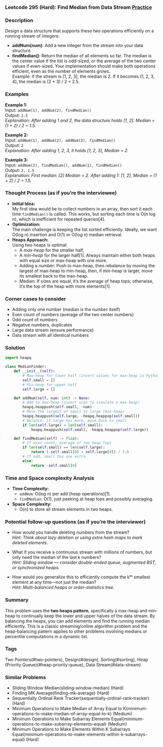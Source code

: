### Leetcode 295 (Hard): Find Median from Data Stream [Practice](https://leetcode.com/problems/find-median-from-data-stream)

### Description  
Design a data structure that supports these two operations efficiently on a running stream of integers:
- **addNum(num)**: Add a new integer from the stream into your data structure.
- **findMedian()**: Return the median of all elements so far. The median is the center value if the list is odd-sized, or the average of the two center values if even-sized.
Your implementation should make both operations efficient, even as the number of elements grows.  
Example: if the stream is [1, 2, 3], the median is 2. If it becomes [1, 2, 3, 4], the median is (2 + 3) / 2 = 2.5.

### Examples  

**Example 1:**  
Input: `addNum(1), addNum(2), findMedian()`  
Output: `1.5`  
*Explanation: After adding 1 and 2, the data structure holds [1, 2]. Median = (1 + 2) / 2 = 1.5.*

**Example 2:**  
Input: `addNum(1), addNum(2), addNum(3), findMedian()`  
Output: `2`  
*Explanation: After adding 1, 2, 3, it holds [1, 2, 3], Median = 2.*

**Example 3:**  
Input: `addNum(2), findMedian(), addNum(1), findMedian()`  
Output: `2, 1.5`  
*Explanation: First median: [2] Median = 2. After adding 1: [1, 2], Median = (1 + 2) / 2 = 1.5.*

### Thought Process (as if you’re the interviewee)  
- **Initial Idea:**  
  My first idea would be to collect numbers in an array, then sort it each time `findMedian()` is called. This works, but sorting each time is O(n log n), which is inefficient for repeated queries[4].
- **Optimization:**  
  The main challenge is keeping the list sorted efficiently. Ideally, we want O(log n) insertion and O(1) or O(log n) median retrieval.
- **Heaps Approach:**  
  Using two heaps is optimal:
  - A *max-heap* for the smaller half,
  - A *min-heap* for the larger half[1].
  Always maintain either both heaps with equal size or max-heap with one more.  
  - Adding a number: Push to max-heap, then rebalance by moving the largest of max-heap to min-heap, then, if min-heap is larger, move its smallest back to the max-heap.
  - Median: If sizes are equal, it’s the average of heap tops; otherwise, it’s the top of the heap with more elements[1].

### Corner cases to consider  
- Adding only one number (median is the number itself)
- Even count of numbers (average of the two center numbers)
- Odd count of numbers
- Negative numbers, duplicates
- Large data stream (ensure performance)
- Data stream with all identical numbers

### Solution

```python
import heapq

class MedianFinder:
    def __init__(self):
        # Max-heap for lower half (invert values for max-heap in Python)
        self.small = []
        # Min-heap for upper half
        self.large = []

    def addNum(self, num: int) -> None:
        # Add to max-heap (invert sign to simulate a max-heap)
        heapq.heappush(self.small, -num)
        # Move the largest of small to large (min-heap)
        heapq.heappush(self.large, -heapq.heappop(self.small))
        # Balance: if large has more, move back to small
        if len(self.large) > len(self.small):
            heapq.heappush(self.small, -heapq.heappop(self.large))

    def findMedian(self) -> float:
        # If even count, average of two heap tops
        if len(self.small) == len(self.large):
            return (-self.small[0] + self.large[0]) / 2.0
        # If odd, small has one extra
        else:
            return -self.small[0]
```

### Time and Space complexity Analysis  

- **Time Complexity:**  
  - `addNum`: O(log n) per add (heap operations)[1].
  - `findMedian`: O(1), just peeking at heap tops and possibly averaging.
- **Space Complexity:**  
  - O(n) to store all stream elements in two heaps.

### Potential follow-up questions (as if you’re the interviewer)  

- How would you handle deleting numbers from the stream?  
  *Hint: Think about lazy deletion or using extra hash maps to mark deleted elements.*

- What if you receive a continuous stream with millions of numbers, but only need the median of the last k numbers?  
  *Hint: Sliding window — consider double-ended queue, augmented BST, or synchronized heaps.*

- How would you generalize this to efficiently compute the kᵗʰ smallest element at any time—not just the median?  
  *Hint: Multi-balanced heaps or order-statistics tree.*

### Summary
This problem uses the **two heaps pattern**, specifically a max-heap and min-heap to continually keep the lower and upper halves of the data stream. By balancing the heaps, you can add elements and find the running median efficiently. This is a classic streaming/online algorithm problem and the heap-balancing pattern applies to other problems involving medians or percentile computations in a dynamic list.

### Tags
Two Pointers(#two-pointers), Design(#design), Sorting(#sorting), Heap (Priority Queue)(#heap-priority-queue), Data Stream(#data-stream)

### Similar Problems
- Sliding Window Median(sliding-window-median) (Hard)
- Finding MK Average(finding-mk-average) (Hard)
- Sequentially Ordinal Rank Tracker(sequentially-ordinal-rank-tracker) (Hard)
- Minimum Operations to Make Median of Array Equal to K(minimum-operations-to-make-median-of-array-equal-to-k) (Medium)
- Minimum Operations to Make Subarray Elements Equal(minimum-operations-to-make-subarray-elements-equal) (Medium)
- Minimum Operations to Make Elements Within K Subarrays Equal(minimum-operations-to-make-elements-within-k-subarrays-equal) (Hard)